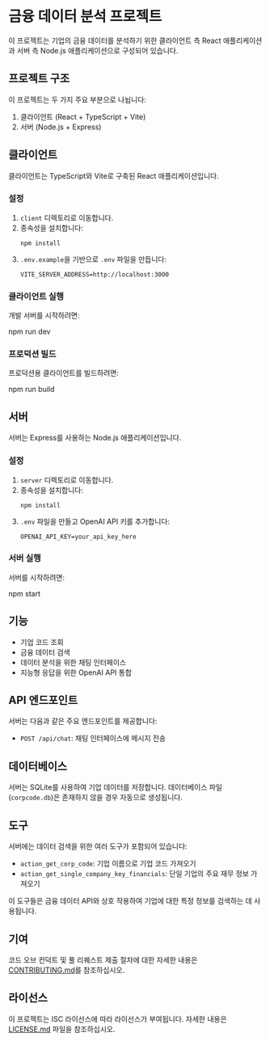 # 금융 데이터 분석 프로젝트

이 프로젝트는 기업의 금융 데이터를 분석하기 위한 클라이언트 측 React 애플리케이션과 서버 측 Node.js 애플리케이션으로 구성되어 있습니다.

## 프로젝트 구조

이 프로젝트는 두 가지 주요 부분으로 나뉩니다:

1. 클라이언트 (React + TypeScript + Vite)
2. 서버 (Node.js + Express)

## 클라이언트

클라이언트는 TypeScript와 Vite로 구축된 React 애플리케이션입니다.

### 설정

1. `client` 디렉토리로 이동합니다.
2. 종속성을 설치합니다:
   ```
   npm install
   ```
3. `.env.example`을 기반으로 `.env` 파일을 만듭니다:
   ```
   VITE_SERVER_ADDRESS=http://localhost:3000
   ```

### 클라이언트 실행

개발 서버를 시작하려면:

npm run dev


### 프로덕션 빌드

프로덕션용 클라이언트를 빌드하려면:

npm run build


## 서버

서버는 Express를 사용하는 Node.js 애플리케이션입니다.

### 설정

1. `server` 디렉토리로 이동합니다.
2. 종속성을 설치합니다:
   ```
   npm install
   ```
3. `.env` 파일을 만들고 OpenAI API 키를 추가합니다:
   ```
   OPENAI_API_KEY=your_api_key_here
   ```

### 서버 실행

서버를 시작하려면:

npm start


## 기능

- 기업 코드 조회
- 금융 데이터 검색
- 데이터 분석을 위한 채팅 인터페이스
- 지능형 응답을 위한 OpenAI API 통합

## API 엔드포인트

서버는 다음과 같은 주요 엔드포인트를 제공합니다:

- `POST /api/chat`: 채팅 인터페이스에 메시지 전송

## 데이터베이스

서버는 SQLite를 사용하여 기업 데이터를 저장합니다. 데이터베이스 파일(`corpcode.db`)은 존재하지 않을 경우 자동으로 생성됩니다.

## 도구

서버에는 데이터 검색을 위한 여러 도구가 포함되어 있습니다:

- `action_get_corp_code`: 기업 이름으로 기업 코드 가져오기
- `action_get_single_company_key_financials`: 단일 기업의 주요 재무 정보 가져오기

이 도구들은 금융 데이터 API와 상호 작용하여 기업에 대한 특정 정보를 검색하는 데 사용됩니다.

## 기여

코드 오브 컨덕트 및 풀 리퀘스트 제출 절차에 대한 자세한 내용은 [CONTRIBUTING.md](CONTRIBUTING.md)를 참조하십시오.

## 라이선스

이 프로젝트는 ISC 라이선스에 따라 라이선스가 부여됩니다. 자세한 내용은 [LICENSE.md](LICENSE.md) 파일을 참조하십시오.
